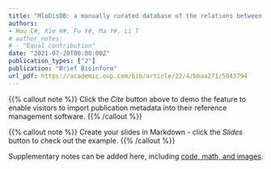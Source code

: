 ```yaml
---
title: "MloDisDB: a manually curated database of the relations between membraneless organelles and diseases"
authors:
- Hou C#, Xie H#, Fu Y#, Ma Y#, Li T
# author_notes:
# - "Equal contribution"
date: "2021-07-20T00:00:00Z"
publication_types: ["2"]
publication: "Brief Bioinform"
url_pdf: https://academic.oup.com/bib/article/22/4/bbaa271/5943794
---
```

{{% callout note %}}
Click the *Cite* button above to demo the feature to enable visitors to import publication metadata into their reference management software.
{{% /callout %}}

{{% callout note %}}
Create your slides in Markdown - click the *Slides* button to check out the example.
{{% /callout %}}

Supplementary notes can be added here, including [code, math, and images](https://wowchemy.com/docs/writing-markdown-latex/).
